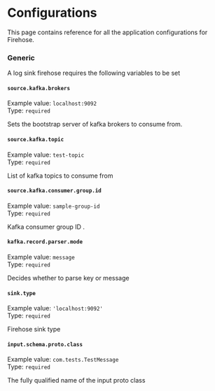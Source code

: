 # Configurations

This page contains reference for all the application configurations for Firehose.

### <a name="Generic" /> Generic
A log sink firehose requires the following variables to be set

#### <a name="source.kafka.brokers" /> `source.kafka.brokers` 

Example value: `localhost:9092`\
Type: `required`

Sets the bootstrap server of kafka brokers to consume from.

#### <a name="source.kafka.topic" /> `source.kafka.topic` 

Example value: `test-topic`\
Type: `required`

List of kafka topics to consume from    

#### <a name="source.kafka.consumer.group.id" /> `source.kafka.consumer.group.id` 

Example value: `sample-group-id`\
Type: `required`

Kafka consumer group ID .

#### <a name="kafka.record.parser.mode" /> `kafka.record.parser.mode` 

Example value: `message`\
Type: `required`

Decides whether to parse key or message

#### <a name="sink.type" /> `sink.type` 

Example value: `'localhost:9092'`\
Type: `required`

Firehose sink type 

#### <a name="input.schema.proto.class" /> `input.schema.proto.class` 

Example value: `com.tests.TestMessage`\
Type: `required`

The fully qualified name of the input proto class 

